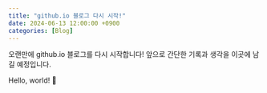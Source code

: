 ```yaml
---
title: "github.io 블로그 다시 시작!"
date: 2024-06-13 12:00:00 +0900
categories: [Blog]
---
```


오랜만에 github.io 블로그를 다시 시작합니다!
앞으로 간단한 기록과 생각을 이곳에 남길 예정입니다.

Hello, world! 🚀 